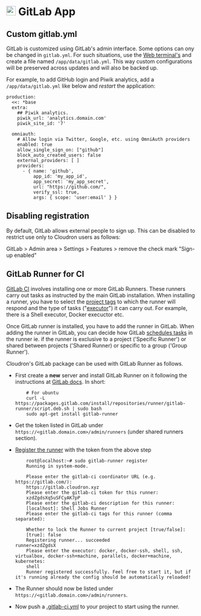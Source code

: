 # <img src="/documentation/img/gitlab-logo.png" width="25px"> GitLab App

## Custom gitlab.yml

GitLab is customized using GitLab's admin interface. Some options can ony be
changed in `gitlab.yml`. For such situations, use the [Web terminal's](apps/#web-terminal)
and create a file named `/app/data/gitlab.yml`. This way custom configurations
will be preserved across updates and will also be backed up.

For example, to add GitHub login and Piwik analytics, add a `/app/data/gitlab.yml` like below
and _restart_ the application:

```
production:
  <<: *base
  extra:
    ## Piwik analytics.
    piwik_url: 'analytics.domain.com'
    piwik_site_id: '7'

  omniauth:
    # Allow login via Twitter, Google, etc. using OmniAuth providers
    enabled: true
    allow_single_sign_on: ["github"]
    block_auto_created_users: false
    external_providers: [ ]
    providers:
      - { name: 'github',
          app_id: 'my_app_id',
          app_secret: 'my_app_secret',
          url: "https://github.com/",
          verify_ssl: true,
          args: { scope: 'user:email' } }

```

## Disabling registration

By default, GitLab allows external people to sign up. This can be disabled to
restrict use only to Cloudron users as follows:

GitLab > Admin area > Settings > Features > remove the check mark "Sign-up enabled"

## GitLab Runner for CI

[GitLab CI](https://docs.gitlab.com/ce/ci/README.html) involves installing one or more GitLab Runners.
These runners carry out tasks as instructed by the main GitLab installation. When installing a runner,
you have to select the [project tags](https://docs.gitlab.com/ce/ci/runners/#using-tags) to
which the runner will respond and the type of tasks ("[executor](https://docs.gitlab.com/runner/executors/README.html)")
it can carry out. For example, there is a Shell executor, Docker execuctor etc.

Once GitLab runner is installed, you have to add the runner in GitLab. When adding the
runner in GitLab, you can decide how GitLab [schedules tasks](https://docs.gitlab.com/ce/ci/runners/)
in the runner ie. if the runner is exclusive to a project ('Specific Runner') or shared between
projects ('Shared Runner) or specific to a group ('Group Runner').

Cloudron's GitLab package can be used with GitLab Runner as follows.

* First create a **new** server and install GitLab Runner on it following the instructions
  at [GitLab docs](https://docs.gitlab.com/runner/install/linux-repository.html). In short:

    ```
        # For ubuntu
        curl -L https://packages.gitlab.com/install/repositories/runner/gitlab-runner/script.deb.sh | sudo bash
        sudo apt-get install gitlab-runner
    ```

* Get the token listed in GitLab under `https://<gitlab.domain.com>/admin/runners` (under shared runners section).

* [Register the runner](https://docs.gitlab.com/runner/register/index.html) with the token from the above step

    ```
        root@localhost:~# sudo gitlab-runner register
        Running in system-mode.                            
                                                           
        Please enter the gitlab-ci coordinator URL (e.g. https://gitlab.com/):
        https://gitlab.cloudron.xyz
        Please enter the gitlab-ci token for this runner:
        xzdZgdsXq5uSFCyAK7pP
        Please enter the gitlab-ci description for this runner:
        [localhost]: Shell Jobs Runner
        Please enter the gitlab-ci tags for this runner (comma separated):

        Whether to lock the Runner to current project [true/false]:
        [true]: false
        Registering runner... succeeded                     runner=xzdZgdsX
        Please enter the executor: docker, docker-ssh, shell, ssh, virtualbox, docker-ssh+machine, parallels, docker+machine, kubernetes:
        shell
        Runner registered successfully. Feel free to start it, but if it's running already the config should be automatically reloaded! 

    ```

* The Runner should now be listed under `https://<gitlab.domain.com>/admin/runners`.

* Now push a [.gitlab-ci.yml](https://docs.gitlab.com/ce/ci/yaml/README.html) to your project to
  start using the runner.

